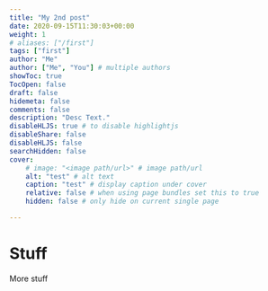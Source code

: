 ```yaml
---
title: "My 2nd post"
date: 2020-09-15T11:30:03+00:00
weight: 1
# aliases: ["/first"]
tags: ["first"]
author: "Me"
author: ["Me", "You"] # multiple authors
showToc: true
TocOpen: false
draft: false
hidemeta: false
comments: false
description: "Desc Text."
disableHLJS: true # to disable highlightjs
disableShare: false
disableHLJS: false
searchHidden: false
cover:
    # image: "<image path/url>" # image path/url
    alt: "test" # alt text
    caption: "test" # display caption under cover
    relative: false # when using page bundles set this to true
    hidden: false # only hide on current single page

---
```


# Stuff

More stuff